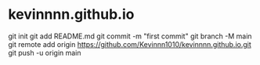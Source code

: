 # kevinnnn.github.io
git init
git add README.md
git commit -m "first commit"
git branch -M main
git remote add origin https://github.com/Kevinnn1010/kevinnnn.github.io.git
git push -u origin main
